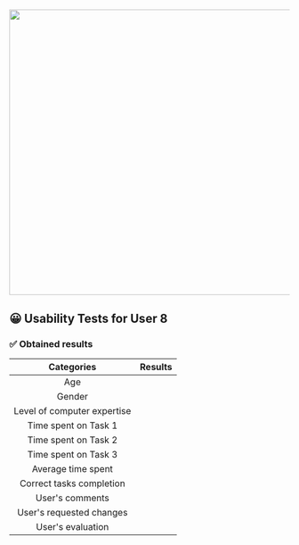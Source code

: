 # <img src="https://user-images.githubusercontent.com/91057639/218590043-d4243147-e5c0-4f7b-8fed-12ed8d290490.png" width="1024" height="512">

## 😀 Usability Tests for User 8

### ✅ Obtained results

|             Categories              |                      Results                      |
|:-----------------------------------:|:-------------------------------------------------:|
|                 Age                 |                                                   |
|                Gender               |                                                   |
|     Level of computer expertise     |                                                   |
|         Time spent on Task 1        |                                                   |
|         Time spent on Task 2        |                                                   |
|         Time spent on Task 3        |                                                   |
|          Average time spent         |                                                   |
|       Correct tasks completion      |                                                   |
|          User's comments            |                                                   |
|      User's requested changes       |                                                   |
|          User's evaluation          |                                                   |